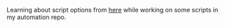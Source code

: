 Learning about script options from [here](https://www.redhat.com/sysadmin/arguments-options-bash-scripts) while working on some scripts in my automation repo.